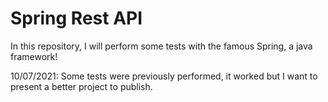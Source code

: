 # Spring Rest API
In this repository, I will perform some tests with the famous Spring, a java framework!

10/07/2021: Some tests were previously performed, it worked but I want to present a better project to publish.
